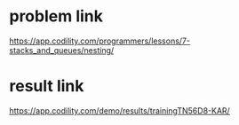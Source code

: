 problem link
=========
<https://app.codility.com/programmers/lessons/7-stacks_and_queues/nesting/>

result link
=======
<https://app.codility.com/demo/results/trainingTN56D8-KAR/>